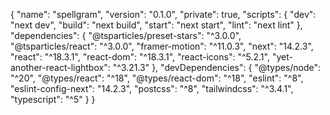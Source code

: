 {
  "name": "spellgram",
  "version": "0.1.0",
  "private": true,
  "scripts": {
    "dev": "next dev",
    "build": "next build",
    "start": "next start",
    "lint": "next lint"
  },
  "dependencies": {
    "@tsparticles/preset-stars": "^3.0.0",
    "@tsparticles/react": "^3.0.0",
    "framer-motion": "^11.0.3",
    "next": "14.2.3",
    "react": "^18.3.1",
    "react-dom": "^18.3.1",
    "react-icons": "^5.2.1",
    "yet-another-react-lightbox": "^3.21.3"
  },
  "devDependencies": {
    "@types/node": "^20",
    "@types/react": "^18",
    "@types/react-dom": "^18",
    "eslint": "^8",
    "eslint-config-next": "14.2.3",
    "postcss": "^8",
    "tailwindcss": "^3.4.1",
    "typescript": "^5"
  }
}
